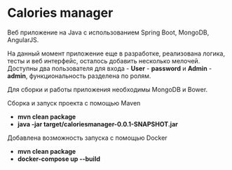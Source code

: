 # Calories manager

Веб приложение на Java с использованием Spring Boot, MongoDB, AngularJS.

На данный момент приложение еще в разработке, реализована логика, тесты и веб интерфейс, осталось добавить несколько мелочей.  
 Доступны два пользователя для входа - __User__ - __password__ и __Admin__ - __admin__, функциональность разделена по ролям.   

Для сборки и работы приложения необходимы MongoDB и Bower.

Сборка и запуск проекта c помощью Maven  
* __mvn clean package__  
* __java -jar target/caloriesmanager-0.0.1-SNAPSHOT.jar__  

Добавлена возможность запуска с помощью Docker
* __mvn clean package__
* __docker-compose up --build__

